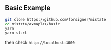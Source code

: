 ## Basic Example

```bash
git clone https://github.com/forsigner/mistate
cd mistate/exmaples/basic
yarn
yarn start
```

then check `http://localhost:3000`
